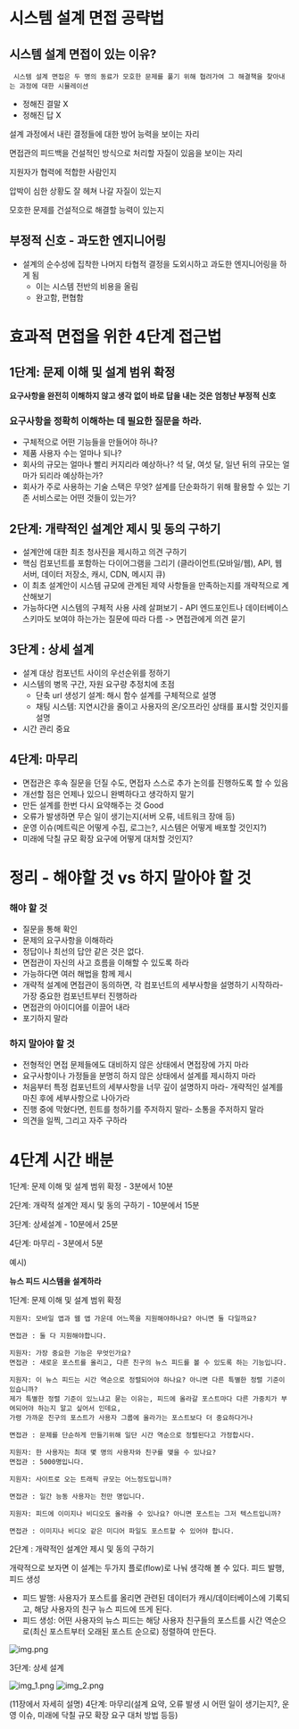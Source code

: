 # 시스템 설계 면접 공략법

## 시스템 설계 면접이 있는 이유?

``` 시스템 설계 면접은 두 명의 동료가 모호한 문제를 풀기 위해 협려가여 그 해결책을 찾아내는 과정에 대한 시뮬레이션```

- 정해진 결말 X
- 정해진 답 X

설계 과정에서 내린 결정들에 대한 방어 능력을 보이는 자리

면접관의 피드백을 건설적인 방식으로 처리할 자질이 있음을 보이는 자리

지원자가 협력에 적합한 사람인지

압박이 심한 상황도 잘 헤쳐 나갈 자질이 있는지

모호한 문제를 건설적으로 해결할 능력이 있는지

## 부정적 신호 - 과도한 엔지니어링
- 설계의 순수성에 집착한 나머지 타협적 결정을 도외시하고 과도한 엔지니어링을 하게 됨
    - 이는 시스템 전반의 비용을 올림
    - 완고함, 편협함


# 효과적 면접을 위한 4단계 접근법

## 1단계: 문제 이해 및 설계 범위 확정

**요구사항을 완전히 이해하지 않고 생각 없이 바로 답을 내는 것은 엄청난 부정적 신호**

### 요구사항을 정확히 이해하는 데 필요한 질문을 하라.

- 구체적으로 어떤 기능들을 만들어야 하나?
- 제품 사용자 수는 얼마나 되나?
- 회사의 규모는 얼마나 빨리 커지리라 예상하나? 석 달, 여섯 달, 일년 뒤의 규모는 얼마가 되리라 예상하는가?
- 회사가 주로 사용하는 기술 스택은 무엇? 설계를 단순화하기 위해 활용할 수 있는 기존 서비스로는 어떤 것들이 있는가?

## 2단계: 개략적인 설계안 제시 및 동의 구하기

- 설계안에 대한 최초 청사진을 제시하고 의견 구하기
- 핵심 컴포넌트를 포함하는 다이어그램을 그리기 (클라이언트(모바일/웹), API, 웹 서버, 데이터 저장소, 캐시, CDN, 메시지 큐)
- 이 최초 설계안이 시스템 규모에 관계된 제약 사항들을 만족하는지를 개략적으로 계산해보기
- 가능하다면 시스템의 구체적 사용 사례 살펴보기 - API 엔드포인트나 데이터베이스 스키마도 보여야 하는가는 질문에 따라 다름 -> 면접관에게 의견 묻기



## 3단계 : 상세 설계
- 설계 대상 컴포넌트 사이의 우선순위를 정하기
- 시스템의 병목 구간, 자원 요구량 추정치에 초점
    - 단축 url 생성기 설계: 해시 함수 설계를 구체적으로 설명
    - 채팅 시스템: 지연시간을 줄이고 사용자의 온/오프라인 상태를 표시할 것인지를 설명
- 시간 관리 중요

## 4단계: 마무리
- 면접관은 후속 질문을 던질 수도, 면접자 스스로 추가 논의를 진행하도록 할 수 있음
- 개선할 점은 언제나 있으니 완벽하다고 생각하지 말기
- 만든 설계를 한번 다시 요약해주는 것 Good
- 오류가 발생하면 무슨 일이 생기는지(서버 오류, 네트워크 장애 등)
- 운영 이슈(메트릭은 어떻게 수집, 로그는?, 시스템은 어떻게 배포할 것인지?)
- 미래에 닥칠 규모 확장 요구에 어떻게 대처할 것인지?



# 정리 - 해야할 것 vs 하지 말아야 할 것


### 해야 할 것
- 질문을 통해 확인
- 문제의 요구사항을 이해하라
- 정답이나 최선의 답안 같은 것은 없다.
- 면접관이 자신의 사고 흐름을 이해할 수 있도록 하라
- 가능하다면 여러 해법을 함께 제시
- 개략적 설계에 면접관이 동의하면, 각 컴포넌트의 세부사항을 설명하기 시작하라- 가장 중요한 컴포넌트부터 진행하라
- 면접관의 아이디어를 이끌어 내라
- 포기하지 말라


### 하지 말아야 할 것
- 전형적인 면접 문제들에도 대비하지 않은 상태에서 면접장에 가지 마라
- 요구사항이나 가정들을 분명히 하지 않은 상태에서 설계를 제시하지 마라
- 처음부터 특정 컴포넌트의 세부사항을 너무 깊이 설명하지 마라- 개략적인 설계를 마친 후에 세부사항으로 나아가라
- 진행 중에 막혔다면, 힌트를 청하기를 주저하지 말라- 소통을 주저하지 말라
- 의견을 일찍, 그리고 자주 구하라



# 4단계 시간 배분
1단계: 문제 이해 및 설계 범위 확정 - 3분에서 10분

2단계: 개략적 설계안 제시 및 동의 구하기 - 10분에서 15분

3단계: 상세설계 - 10분에서 25분

4단계: 마무리 - 3분에서 5분



예시)

**뉴스 피드 시스템을 설계하라**

1단계: 문제 이해 및 설계 범위 확정

```
지원자: 모바일 앱과 웹 앱 가운데 어느쪽을 지원해야하나요? 아니면 둘 다일까요?

면접관 : 둘 다 지원해야합니다.

지원자: 가장 중요한 기능은 무엇인가요?
면접관 : 새로운 포스트를 올리고, 다른 친구의 뉴스 피드를 볼 수 있도록 하는 기능입니다.

지원자: 이 뉴스 피드는 시간 역순으로 정렬되어야 하나요? 아니면 다른 특별한 정렬 기준이 있습니까?
제가 특별한 정렬 기준이 있느냐고 묻는 이유는, 피드에 올라갈 포스트마다 다른 가중치가 부여되어야 하는지 알고 싶어서 인데요,
가령 가까운 친구의 포스트가 사용자 그룹에 올라가는 포스트보다 더 중요하다거나

면접관 : 문제를 단순하게 만들기위해 일단 시간 역순으로 정렬된다고 가정합시다.

지원자: 한 사용자는 최대 몇 명의 사용자와 친구를 맺을 수 있나요?
면접관 : 5000명입니다.

지원자: 사이트로 오는 트래픽 규모는 어느정도입니까?

면접관 : 일간 능동 사용자는 천만 명입니다.

지원자: 피드에 이미지나 비디오도 올라올 수 있나요? 아니면 포스트는 그저 텍스트입니까?

면접관 : 이미지나 비디오 같은 미디어 파일도 포스트할 수 있어야 합니다.

```

2단계 : 개략적인 설계안 제시 및 동의 구하기

개략적으로 보자면 이 설계는 두가지 플로(flow)로 나눠 생각해 볼 수 있다.
피드 발행, 피드 생성

- 피드 발행: 사용자가 포스트를 올리면 관련된 데이터가 캐시/데이터베이스에 기록되고, 해당 사용자의 친구 뉴스 피드에 뜨게 된다.
- 피드 생성: 어떤 사용자의 뉴스 피드는 해당 사용자 친구들의 포스트를 시간 역순으로(최신 포스트부터 오래된 포스트 순으로) 정렬하여 만든다.

![img.png](images/minyoung/ex_architecture_1.png)

3단계: 상세 설계

![img_1.png](images/minyoung/ex_architecture_2_1.png)
![img_2.png](images/minyoung/ex_architecture_2_2.png)

(11장에서 자세히 설명)
4단계: 마무리(설계 요약, 오류 발생 시 어떤 일이 생기는지?, 운영 이슈, 미래에 닥칠 규모 확장 요구 대처 방법 등등)
